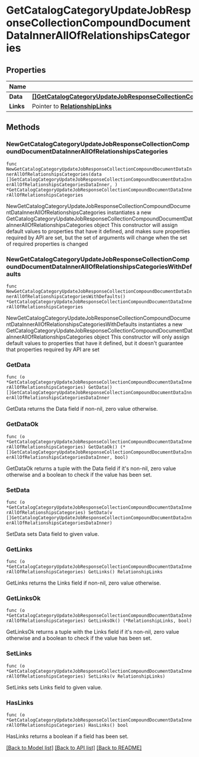 # GetCatalogCategoryUpdateJobResponseCollectionCompoundDocumentDataInnerAllOfRelationshipsCategories

## Properties

Name | Type | Description | Notes
------------ | ------------- | ------------- | -------------
**Data** | [**[]GetCatalogCategoryUpdateJobResponseCollectionCompoundDocumentDataInnerAllOfRelationshipsCategoriesDataInner**](GetCatalogCategoryUpdateJobResponseCollectionCompoundDocumentDataInnerAllOfRelationshipsCategoriesDataInner.md) |  | 
**Links** | Pointer to [**RelationshipLinks**](RelationshipLinks.md) |  | [optional] 

## Methods

### NewGetCatalogCategoryUpdateJobResponseCollectionCompoundDocumentDataInnerAllOfRelationshipsCategories

`func NewGetCatalogCategoryUpdateJobResponseCollectionCompoundDocumentDataInnerAllOfRelationshipsCategories(data []GetCatalogCategoryUpdateJobResponseCollectionCompoundDocumentDataInnerAllOfRelationshipsCategoriesDataInner, ) *GetCatalogCategoryUpdateJobResponseCollectionCompoundDocumentDataInnerAllOfRelationshipsCategories`

NewGetCatalogCategoryUpdateJobResponseCollectionCompoundDocumentDataInnerAllOfRelationshipsCategories instantiates a new GetCatalogCategoryUpdateJobResponseCollectionCompoundDocumentDataInnerAllOfRelationshipsCategories object
This constructor will assign default values to properties that have it defined,
and makes sure properties required by API are set, but the set of arguments
will change when the set of required properties is changed

### NewGetCatalogCategoryUpdateJobResponseCollectionCompoundDocumentDataInnerAllOfRelationshipsCategoriesWithDefaults

`func NewGetCatalogCategoryUpdateJobResponseCollectionCompoundDocumentDataInnerAllOfRelationshipsCategoriesWithDefaults() *GetCatalogCategoryUpdateJobResponseCollectionCompoundDocumentDataInnerAllOfRelationshipsCategories`

NewGetCatalogCategoryUpdateJobResponseCollectionCompoundDocumentDataInnerAllOfRelationshipsCategoriesWithDefaults instantiates a new GetCatalogCategoryUpdateJobResponseCollectionCompoundDocumentDataInnerAllOfRelationshipsCategories object
This constructor will only assign default values to properties that have it defined,
but it doesn't guarantee that properties required by API are set

### GetData

`func (o *GetCatalogCategoryUpdateJobResponseCollectionCompoundDocumentDataInnerAllOfRelationshipsCategories) GetData() []GetCatalogCategoryUpdateJobResponseCollectionCompoundDocumentDataInnerAllOfRelationshipsCategoriesDataInner`

GetData returns the Data field if non-nil, zero value otherwise.

### GetDataOk

`func (o *GetCatalogCategoryUpdateJobResponseCollectionCompoundDocumentDataInnerAllOfRelationshipsCategories) GetDataOk() (*[]GetCatalogCategoryUpdateJobResponseCollectionCompoundDocumentDataInnerAllOfRelationshipsCategoriesDataInner, bool)`

GetDataOk returns a tuple with the Data field if it's non-nil, zero value otherwise
and a boolean to check if the value has been set.

### SetData

`func (o *GetCatalogCategoryUpdateJobResponseCollectionCompoundDocumentDataInnerAllOfRelationshipsCategories) SetData(v []GetCatalogCategoryUpdateJobResponseCollectionCompoundDocumentDataInnerAllOfRelationshipsCategoriesDataInner)`

SetData sets Data field to given value.


### GetLinks

`func (o *GetCatalogCategoryUpdateJobResponseCollectionCompoundDocumentDataInnerAllOfRelationshipsCategories) GetLinks() RelationshipLinks`

GetLinks returns the Links field if non-nil, zero value otherwise.

### GetLinksOk

`func (o *GetCatalogCategoryUpdateJobResponseCollectionCompoundDocumentDataInnerAllOfRelationshipsCategories) GetLinksOk() (*RelationshipLinks, bool)`

GetLinksOk returns a tuple with the Links field if it's non-nil, zero value otherwise
and a boolean to check if the value has been set.

### SetLinks

`func (o *GetCatalogCategoryUpdateJobResponseCollectionCompoundDocumentDataInnerAllOfRelationshipsCategories) SetLinks(v RelationshipLinks)`

SetLinks sets Links field to given value.

### HasLinks

`func (o *GetCatalogCategoryUpdateJobResponseCollectionCompoundDocumentDataInnerAllOfRelationshipsCategories) HasLinks() bool`

HasLinks returns a boolean if a field has been set.


[[Back to Model list]](../README.md#documentation-for-models) [[Back to API list]](../README.md#documentation-for-api-endpoints) [[Back to README]](../README.md)



